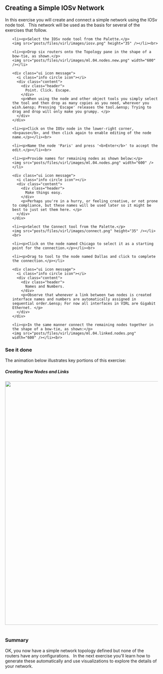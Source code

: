 <html>

<head>
<meta charset="utf-8">
<title>Creating a Simple IOSv Network</title>
</head>

<body>

  <h2>Creating a Simple IOSv Network</h2>

  <p>In this exercise you will create and connect a simple network using the IOSv node tool.&ensp; This network will be used as the basis for several of the exercises that follow.</p>

  <ol>

    <li><p>Select the IOSv node tool from the Palette.</p>
    <img src="posts/files/virl/images/iosv.png" height="35" /></li><br>

    <li><p>Drop six routers onto the Topology pane in the shape of a bow-tie, as shown.</p>
    <img src="posts/files/virl/images/ml.04.nodes.new.png" width="600" /></li>

    <div class="ui icon message">
      <i class="info circle icon"></i>
      <div class="content">
        <div class="header">
          Point. Click. Escape.
        </div>
        <p>When using the node and other object tools you simply select the tool and then drop as many copies as you need, wherever you wish.&ensp; Pressing 'Escape' releases the tool.&ensp; Trying to drag and drop will only make you grumpy. </p>
      </div>
    </div>

    <li><p>Click on the IOSv node in the lower-right corner, <b>pause</b>, and then click again to enable editing of the node name.</p></li><br>

    <li><p>Name the node 'Paris' and press '<b>Enter</b>' to accept the edit.</p></li><br>

    <li><p>Provide names for remaining nodes as shown below:</p>
    <img src="posts/files/virl/images/ml.04.nodes.png" width="600" /></li>

    <div class="ui icon message">
      <i class="info circle icon"></i>
      <div class="content">
        <div class="header">
          Make things easy.
        </div>
        <p>Perhaps you're in a hurry, or feeling creative, or not prone to compliance, but these names will be used later so it might be best to just set them here. </p>
      </div>
    </div>

    <li><p>Select the Connect tool from the Palette.</p>
    <img src="posts/files/virl/images/connect.png" height="35" /></li><br>

    <li><p>Click on the node named Chicago to select it as a starting point for the connection.</p></li><br>

    <li><p>Drag to tool to the node named Dallas and click to complete the connection.</p></li>

    <div class="ui icon message">
      <i class="info circle icon"></i>
      <div class="content">
        <div class="header">
          Names and Numbers.
        </div>
        <p>Observe that whenever a link between two nodes is created interface names and numbers are automatically assigned in sequential order.&ensp; For now all interfaces in VIRL are Gigabit Ethernet. </p>
      </div>
    </div>

    <li><p>In the same manner connect the remaining nodes together in the shape of a bow-tie, as shown:</p>
    <img src="posts/files/virl/images/ml.04.linked.nodes.png" width="600" /></li><br>

  </ol>
  <h3>See it done</h3>

  <p>The animation below illustrates key portions of this exercise:</p>

  <h5>Creating New Nodes and Links</h5>

  <img src="posts/files/virl/images/ml.04.01.gif" width="800" /><br><br>

  <h3>Summary</h3>

  <p>OK, you now have a simple network topology defined but none of the routers have any configurations.&ensp; In the next exercise you'll learn how to generate these automatically and use visualizations to explore the details of your network.</p>

</body>
</html>

